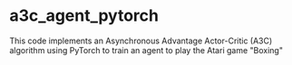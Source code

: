 # a3c_agent_pytorch
This code implements an Asynchronous Advantage Actor-Critic (A3C) algorithm using PyTorch to train an agent to play the Atari game "Boxing"
